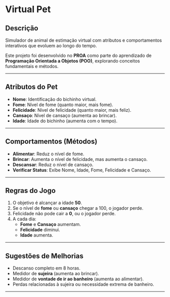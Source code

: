 # Virtual Pet

## Descrição
Simulador de animal de estimação virtual com atributos e comportamentos interativos que evoluem ao longo do tempo.

Este projeto foi desenvolvido no **PROA** como parte do aprendizado de **Programação Orientada a Objetos (POO)**, explorando conceitos fundamentais e métodos.

---

## Atributos do Pet
- **Nome**: Identificação do bichinho virtual.
- **Fome**: Nível de fome (quanto maior, mais fome).
- **Felicidade**: Nível de felicidade (quanto maior, mais feliz).
- **Cansaço**: Nível de cansaço (aumenta ao brincar).
- **Idade**: Idade do bichinho (aumenta com o tempo).

---

## Comportamentos (Métodos)
- **Alimentar**: Reduz o nível de fome.
- **Brincar**: Aumenta o nível de felicidade, mas aumenta o cansaço.
- **Descansar**: Reduz o nível de cansaço.
- **Verificar Status**: Exibe Nome, Idade, Fome, Felicidade e Cansaço.

---

## Regras do Jogo
1. O objetivo é alcançar a idade **50**.
2. Se o nível de **fome** ou **cansaço** chegar a 100, o jogador perde.
3. Felicidade não pode cair a **0**, ou o jogador perde.
4. A cada dia:
   - **Fome** e **Cansaço** aumentam.
   - **Felicidade** diminui.
   - **Idade** aumenta.

---

## Sugestões de Melhorias
- Descanso completo em 8 horas.
- Medidor de **sujeira** (aumenta ao brincar).
- Medidor de **vontade de ir ao banheiro** (aumenta ao alimentar).
- Perdas relacionadas à sujeira ou necessidade extrema de banheiro.

---
